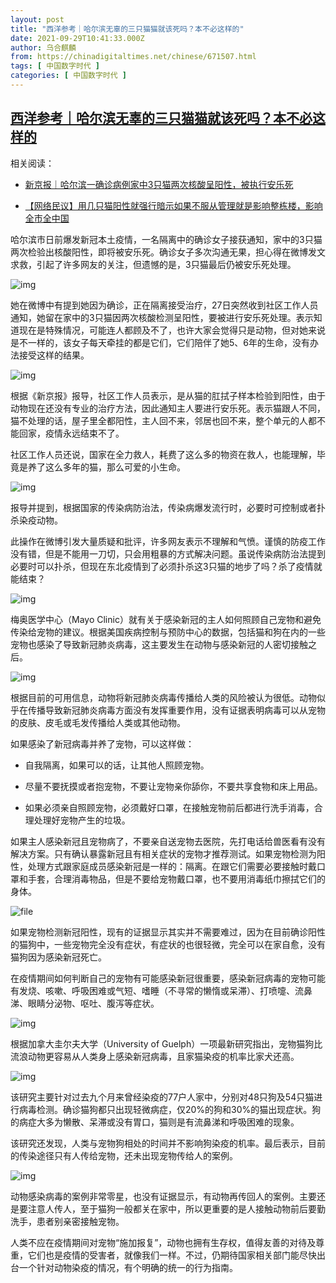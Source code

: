 ```yaml
---
layout: post
title: "西洋参考｜哈尔滨无辜的三只猫猫就该死吗？本不必这样的"
date: 2021-09-29T10:41:33.000Z
author: 乌合麒麟
from: https://chinadigitaltimes.net/chinese/671507.html
tags: [ 中国数字时代 ]
categories: [ 中国数字时代 ]
---
```

<!--1632912093000-->
[西洋参考｜哈尔滨无辜的三只猫猫就该死吗？本不必这样的](https://chinadigitaltimes.net/chinese/671507.html)
------

<div>
<p>相关阅读：</p><ul><li><p><a href="https://www.163.com/dy/article/GL0U0OHR0512D3VJ.html" title="新京报｜哈尔滨一确诊病例家中3只猫两次核酸呈阳性，被执行安乐死">新京报｜哈尔滨一确诊病例家中3只猫两次核酸呈阳性，被执行安乐死</a></p></li><li><p><a href="https://chinadigitaltimes.net/chinese/671470.html" title="【网络民议】用几只猫阳性就强行暗示如果不服从管理就是影响整栋楼，影响全市全中国">【网络民议】用几只猫阳性就强行暗示如果不服从管理就是影响整栋楼，影响全市全中国</a></p></li></ul><p>哈尔滨市日前爆发新冠本土疫情，一名隔离中的确诊女子接获通知，家中的3只猫两次检验出核酸阳性，即将被安乐死。确诊女子多次沟通无果，担心得在微博发文求救，引起了许多网友的关注，但遗憾的是，3只猫最后仍被安乐死处理。</p><p><img src="https://chinadigitaltimes.net/chinese/files/2021/09/post-671507-615441b78f008.png" alt="img" /></p><p>她在微博中有提到她因为确诊，正在隔离接受治疗，27日突然收到社区工作人员通知，她留在家中的3只猫因两次核酸检测呈阳性，要被进行安乐死处理。表示知道现在是特殊情况，可能连人都顾及不了，也许大家会觉得只是动物，但对她来说是不一样的，该女子每天牵挂的都是它们，它们陪伴了她5、6年的生命，没有办法接受这样的结果。</p><p><img src="https://chinadigitaltimes.net/chinese/files/2021/09/post-671507-615441ba1818a.png" alt="img" /></p><p>根据《新京报》报导，社区工作人员表示，是从猫的肛拭子样本检验到阳性，由于动物现在还没有专业的治疗方法，因此通知主人要进行安乐死。表示猫跟人不同，猫不处理的话，屋子里全都阳性，主人回不来，邻居也回不来，整个单元的人都不能回家，疫情永远结束不了。</p><p>社区工作人员还说，国家在全力救人，耗费了这么多的物资在救人，也能理解，毕竟是养了这么多年的猫，那么可爱的小生命。</p><p><img src="https://chinadigitaltimes.net/chinese/files/2021/09/post-671507-615441bdf405c.png" alt="img" /></p><p>报导并提到，根据国家的传染病防治法，传染病爆发流行时，必要时可控制或者扑杀染疫动物。</p><p>此操作在微博引发大量质疑和批评，许多网友表示不理解和气愤。谨慎的防疫工作没有错，但是不能用一刀切，只会用粗暴的方式解决问题。虽说传染病防治法提到必要时可以扑杀，但现在东北疫情到了必须扑杀这3只猫的地步了吗？杀了疫情就能结束？</p><p><img src="https://chinadigitaltimes.net/chinese/files/2021/09/post-671507-615441c00bcd6.png" alt="img" /></p><p>梅奥医学中心（Mayo Clinic）就有关于感染新冠的主人如何照顾自己宠物和避免传染给宠物的建议。根据美国疾病控制与预防中心的数据，包括猫和狗在内的一些宠物也感染了导致新冠肺炎病毒，这主要发生在动物与感染新冠的人密切接触之后。</p><p><img src="https://chinadigitaltimes.net/chinese/files/2021/09/post-671507-615441c23c6c1." alt="img" /></p><p>根据目前的可用信息，动物将新冠肺炎病毒传播给人类的风险被认为很低。动物似乎在传播导致新冠肺炎病毒方面没有发挥重要作用，没有证据表明病毒可以从宠物的皮肤、皮毛或毛发传播给人类或其他动物。</p><p>如果感染了新冠病毒并养了宠物，可以这样做：</p><ul><li><p>自我隔离，如果可以的话，让其他人照顾宠物。</p></li><li><p>尽量不要抚摸或者抱宠物，不要让宠物亲你舔你，不要共享食物和床上用品。</p></li><li><p>如果必须亲自照顾宠物，必须戴好口罩，在接触宠物前后都进行洗手消毒，合理处理好宠物产生的垃圾。</p></li></ul><p>如果主人感染新冠且宠物病了，不要亲自送宠物去医院，先打电话给兽医看有没有解决方案。只有确认暴露新冠且有相关症状的宠物才推荐测试。如果宠物检测为阳性，处理方式跟家庭成员感染新冠是一样的：隔离。在跟它们需要必要接触时戴口罩和手套，合理消毒物品，但是不要给宠物戴口罩，也不要用消毒纸巾擦拭它们的身体。</p><p><img src="https://chinadigitaltimes.net/chinese/files/2021/09/image-1632911734225.png" alt="file" /></p><p>如果宠物检测新冠阳性，现有的证据显示其实并不需要难过，因为在目前确诊阳性的猫狗中，一些宠物完全没有症状，有症状的也很轻微，完全可以在家自愈，没有猫狗因为感染新冠死亡。</p><p>在疫情期间如何判断自己的宠物有可能感染新冠很重要，感染新冠病毒的宠物可能有发烧、咳嗽、呼吸困难或气短、嗜睡（不寻常的懒惰或呆滞）、打喷嚏、流鼻涕、眼睛分泌物、呕吐、腹泻等症状。</p><p><img src="https://chinadigitaltimes.net/chinese/files/2021/09/post-671507-615441c3c977b.png" alt="img" /></p><p>根据加拿大圭尔夫大学（University of Guelph）一项最新研究指出，宠物猫狗比流浪动物更容易从人类身上感染新冠病毒，且家猫染疫的机率比家犬还高。</p><p><img src="https://chinadigitaltimes.net/chinese/files/2021/09/post-671507-615441c73e734.png" alt="img" /></p><p>该研究主要针对过去九个月来曾经染疫的77户人家中，分别对48只狗及54只猫进行病毒检测。确诊猫狗都只出现轻微病症，仅20%的狗和30%的猫出现症状。狗的病症大多为懒散、呆滞或没有胃口，猫则是有流鼻涕和呼吸困难的现象。</p><p>该研究还发现，人类与宠物狗相处的时间并不影响狗染疫的机率。最后表示，目前的传染途径只有人传给宠物，还未出现宠物传给人的案例。</p><p><img src="https://chinadigitaltimes.net/chinese/files/2021/09/post-671507-615441cb5225d.png" alt="img" /></p><p>动物感染病毒的案例非常零星，也没有证据显示，有动物再传回人的案例。主要还是要注意人传人，至于猫狗一般都关在家中，所以更重要的是人接触动物前后要勤洗手，患者别亲密接触宠物。</p><p>人类不应在疫情期间对宠物“施加报复”，动物也拥有生存权，值得友善的对待及尊重，它们也是疫情的受害者，就像我们一样。不过，仍期待国家相关部门能尽快出台一个针对动物染疫的情况，有个明确的统一的行为指南。</p>
</div>
